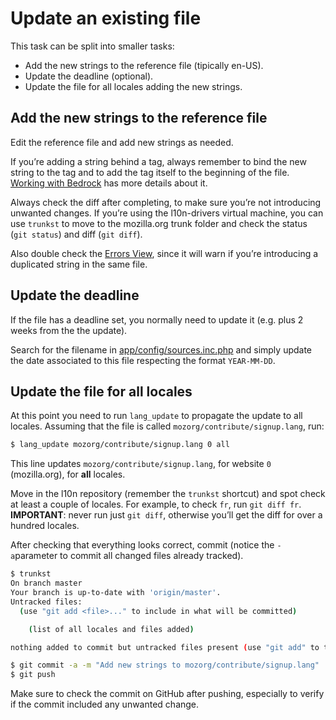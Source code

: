 # Update an existing file

This task can be split into smaller tasks:
* Add the new strings to the reference file (tipically en-US).
* Update the deadline (optional).
* Update the file for all locales adding the new strings.

## Add the new strings to the reference file
Edit the reference file and add new strings as needed.

If you’re adding a string behind a tag, always remember to bind the new string to the tag and to add the tag itself to the beginning of the file. [Working with Bedrock](/products/mozilla_org/working_bedrock.md) has more details about it.

Always check the diff after completing, to make sure you’re not introducing unwanted changes. If you’re using the l10n-drivers virtual machine, you can use `trunkst` to move to the mozilla.org trunk folder and check the status (`git status`) and diff (`git diff`).

Also double check the [Errors View](https://l10n.mozilla-community.org/langchecker/?action=errors), since it will warn if you’re introducing a duplicated string in the same file.

## Update the deadline
If the file has a deadline set, you normally need to update it (e.g. plus 2 weeks from the the update).

Search for the filename in [app/config/sources.inc.php](https://github.com/mozilla-l10n/langchecker/blob/master/app/config/sources.inc.php) and simply update the date associated to this file respecting the format `YEAR-MM-DD`.

## Update the file for all locales
At this point you need to run `lang_update` to propagate the update to all locales. Assuming that the file is called `mozorg/contribute/signup.lang`, run:

```BASH
$ lang_update mozorg/contribute/signup.lang 0 all
```

This line updates `mozorg/contribute/signup.lang`, for website `0` (mozilla.org), for **all** locales.

Move in the l10n repository (remember the `trunkst` shortcut) and spot check at least a couple of locales. For example, to check `fr`, run `git diff fr`. **IMPORTANT**: never run just `git diff`, otherwise you’ll get the diff for over a hundred locales.

After checking that everything looks correct, commit (notice the `-a`parameter to commit all changed files already tracked).

```BASH
$ trunkst
On branch master
Your branch is up-to-date with 'origin/master'.
Untracked files:
  (use "git add <file>..." to include in what will be committed)

	(list of all locales and files added)

nothing added to commit but untracked files present (use "git add" to track)

$ git commit -a -m "Add new strings to mozorg/contribute/signup.lang"
$ git push
```

Make sure to check the commit on GitHub after pushing, especially to verify if the commit included any unwanted change.
